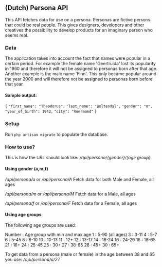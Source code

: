 ## (Dutch) Persona API ##

This API fetches data for use on a persona. Personas are fictive persons that could be real people. This gives designers, developers and other creatives the possibility to develop products for an imaginary person who seems real. 

### Data ###
The application takes into account the fact that names were popular in a certain period. For example the female name 'Geertruida' lost its popularity in 1960 and therefore it will not be assigned to personas born after that age. Another example is the male name 'Finn'. This only became popular around the year 2000 and will therefore not be assigned to personas born before that year.

#### Sample output: ####
`{`
`"first_name": "Theodorus",`
`"last_name": "Boltendal",`
`"gender": "m",`
`"year_of_birth": 1942,`
`"city": "Roermond"`
`}`

### Setup ###
Run `php artisan migrate` to populate the database. 

### How to use? ###
This is how the URL should look like:
*/api/persona/{gender}/{age group}*

#### Using gender (a,m,f) ####
*/api/persona/a* or */api/persona/A*
Fetch data for both Male and Female, all ages

*/api/persona/m* or */api/persona/M*
Fetch data for a Male, all ages

*/api/persona/f* or */api/persona/F*
Fetch data for a Female, all ages

#### Using age groups ####
The following age groups are used:

Number :    Age group with min and max age
1 :         5-90 (all ages)
3 :         3-11 
4 :         5-7
6 :         5-45
8 :         8-10
10 :        10-13
11 :        12+
12 :        13-17
14 :        18-24
16 :        24-29
18 :        18-65
21 :        18+
24 :        25-45
25 :        30+
27 :        38-65
28 :        45+
30 :        65+

To get data from a persona (male or female) in the age between 38 and 65 you use:
*/api/persona/a/27*

